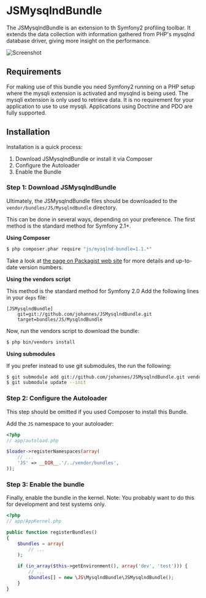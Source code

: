 JSMysqlndBundle
===============

The JSMysqlndBundle is an extension to th Symfony2 profiling toolbar. It
extends the data collection with information gathered from PHP's mysqlnd
database driver, giving more insight on the performance.

![Screenshot](https://f.cloud.github.com/assets/44364/296136/37bad942-94dd-11e2-9eb6-bfc538b071f9.png)

Requirements
-----------

For making use of this bundle you need Symfony2 running on a PHP setup
where the mysqli extension is activated and mysqlnd is being used. The mysqli
extension is only used to retrieve data. It is no requirement for your
application to use to use mysqli. Applications using  Doctrine and PDO are
fully supported.

Installation
------------

Installation is a quick process:

1. Download JSMysqlndBundle or install it via Composer
2. Configure the Autoloader
3. Enable the Bundle

### Step 1: Download JSMysqlndBundle

Ultimately, the JSMysqlndBundle files should be downloaded to the
`vendor/bundles/JS/MysqlndBundle` directory.

This can be done in several ways, depending on your preference. The first
method is the standard method for Symfony 2.1+.

**Using Composer**

``` bash
$ php composer.phar require "js/mysqlnd-bundle=1.1.*"
```

Take a look at [the page on Packagist web site](https://packagist.org/packages/js/mysqlnd-bundle) for more details and up-to-date version numbers.

**Using the vendors script**

This method is the standard method for Symfony 2.0
Add the following lines in your `deps` file:

```
[JSMysqlndBundle]
    git=git://github.com/johannes/JSMysqlndBundle.git
    target=bundles/JS/MysqlndBundle
```

Now, run the vendors script to download the bundle:

``` bash
$ php bin/vendors install
```

**Using submodules**

If you prefer instead to use git submodules, the run the following:

``` bash
$ git submodule add git://github.com/johannes/JSMysqlndBundle.git vendor/bundles/JS/MysqlndBundle
$ git submodule update --init
```

### Step 2: Configure the Autoloader

This step should be omitted if you used Composer to install this Bundle.

Add the `JS` namespace to your autoloader:

``` php
<?php
// app/autoload.php

$loader->registerNamespaces(array(
    // ...
    'JS' => __DIR__.'/../vendor/bundles',
));
```

### Step 3: Enable the bundle

Finally, enable the bundle in the kernel. Note: You probably want to do this
for development and test systems only.

``` php
<?php
// app/AppKernel.php

public function registerBundles()
{
    $bundles = array(
        // ...
    );

    if (in_array($this->getEnvironment(), array('dev', 'test'))) {
        // ...
        $bundles[] = new \JS\MysqlndBundle\JSMysqlndBundle();
    }
}
```
